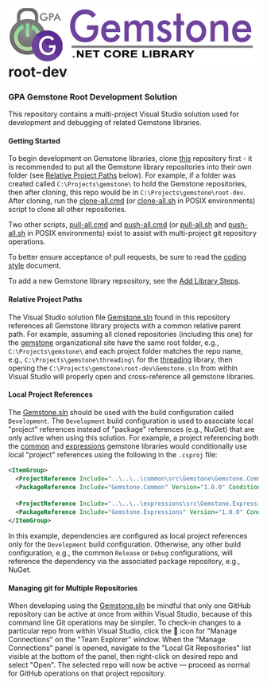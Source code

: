 <img align="right" src="img/gemstone-wide-600.png" alt="gemstone logo">
<br/><br/><br/>

# root-dev


### GPA Gemstone Root Development Solution

This repository contains a multi-project Visual Studio solution used for development and debugging of related Gemstone libraries.

#### Getting Started

To begin development on Gemstone libraries, clone [this](https://github.com/gemstone/root-dev.git) repository first - it is recommended to put all the Gemstone library repositories into their own folder (see [Relative Project Paths](#relative-project-paths) below). For example, if a folder was created called `C:\Projects\gemstone\` to hold the Gemstone repositories, then after cloning, this repo would be in `C:\Projects\gemstone\root-dev`. After cloning, run the [clone-all.cmd](https://github.com/gemstone/root-dev/blob/master/clone-all.cmd) (or [clone-all.sh](https://github.com/gemstone/root-dev/blob/master/clone-all.sh) in POSIX environments) script to clone all other repositories.

Two other scripts, [pull-all.cmd](https://github.com/gemstone/root-dev/blob/master/pull-all.cmd) and [push-all.cmd](https://github.com/gemstone/root-dev/blob/master/push-all.cmd) (or [pull-all.sh](https://github.com/gemstone/root-dev/blob/master/pull-all.sh) and [push-all.sh](https://github.com/gemstone/root-dev/blob/master/push-all.sh) in POSIX environments) exist to assist with multi-project git repository operations.

To better ensure acceptance of pull requests, be sure to read the [coding style](https://gemstone.github.io/common/coding-style) document.

To add a new Gemstone library repsository, see the [Add Library Steps](AddLibrarySteps.md).

#### Relative Project Paths

The Visual Studio solution file [Gemstone.sln](https://github.com/gemstone/root-dev/blob/master/Gemstone.sln) found in this repository references all Gemstone library projects with a common relative parent path. For example, assuming all cloned repositories (including this one) for the [gemstone](https://github.com/gemstone) organizational site have the same root folder, e.g., `C:\Projects\gemstone\` and each project folder matches the repo name, e.g., `C:\Projects\gemstone\threading\` for the [threading](https://github.com/gemstone/threading) library, then opening the `C:\Projects\gemstone\root-dev\Gemstone.sln` from within Visual Studio will properly open and cross-reference all gemstone libraries.

#### Local Project References

The [Gemstone.sln](https://github.com/gemstone/root-dev/blob/master/Gemstone.sln) should be used with the build configuration called `Development`. The `Development` build configuration is used to associate local "project" references instead of "package" references (e.g., NuGet) that are only active when using this solution. For example, a project referencing both the [common](https://github.com/gemstone/common) and [expressions](https://github.com/gemstone/expressions) gemstone libraries would conditionally use local "project" references using the following in the `.csproj` file:

```xml
<ItemGroup>
  <ProjectReference Include="..\..\..\common\src\Gemstone\Gemstone.Common.csproj" Condition="'$(Configuration)'=='Development'" />
  <PackageReference Include="Gemstone.Common" Version="1.0.0" Condition="'$(Configuration)'!='Development'" />

  <ProjectReference Include="..\..\..\expressions\src\Gemstone.Expressions\Gemstone.Expressions.csproj" Condition="'$(Configuration)'=='Development'" />
  <PackageReference Include="Gemstone.Expressions" Version="1.0.0" Condition="'$(Configuration)'!='Development'" />
</ItemGroup>
```

In this example, dependencies are configured as local project references only for the `Development` build configuration. Otherwise, any other build configuration, e.g., the common `Release` or `Debug` configurations, will reference the dependency via the associated package repository, e.g., NuGet.

#### Managing git for Multiple Repositories

When developing using the [Gemstone.sln](https://github.com/gemstone/root-dev/blob/master/Gemstone.sln) be mindful that only one GitHub repository can be active at once from within Visual Studio, because of this command line Git operations may be simpler. To check-in changes to a particular repo from within Visual Studio, click the :electric_plug: icon for "Manage Connections" on the "Team Explorer" window. When the "Manage Connections" panel is opened, navigate to the "Local Git Repositories" list visible at the bottom of the panel, then right-click on desired repo and select "Open". The selected repo will now be active &mdash; proceed as normal for GitHub operations on that project repository.
